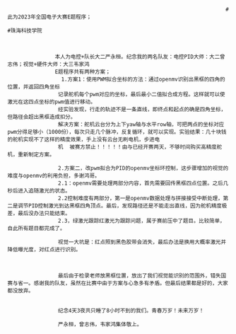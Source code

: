                                                                          #此为2023年全国电子大赛E题程序；
                                                                                   #珠海科技学院



                   本人为电控+队长大二严永桓。纪念我的两名队友：电控PID大师：大二曾志伟；视觉+硬件大师：大三韦家鸿
                   E题程序共有两种方案；
                     1.方案1：使用PWM拟合坐标的方法：通过openmv识别出黑框的四角的位置，并返回四角坐标
                    记录舵机每个pwm对应的坐标，最后最小二值拟合成方程。这样就可以使激光在这四点坐标的pwm值进行移动。
                    经实验发现，行走的轨迹不是一条直线，即终点和起点的确是四角坐标，但路径会超出黑框造成扣分。
                    解决方案：舵机云台分为上下yaw轴与水平row轴，可把两点的坐标对应pwm分得足够小（1000份），每次只走几个脉冲，反复循环，就可以实现。实验结果：几十块钱的舵机实现不了这样的精度效果，手上没有云台无刷电机，步进电 
                    机  被赛方禁止！！！！！由与已经开赛两天，不够时间购买高精度舵机，重新制定方案。
                   
                    2.方案二，改pwm拟合为PID的openmv坐标环控制，这步骤增加的视觉的难度与openmv的利用负担，多谢鸿哥。
                    2.1：openmv需要处理两部分内容，首先需要回传黑框四点位置。之后几秒后进入追随激光的状态。
                    2.2控制难度有两部分，第一是openmv数据处理与拼接接受中断处理，第二是调节PID控制激光到达黑框四角顶点。最后，发现路径还是不能走出直线，因为舵机精度极差，最后没办法只能结束。
                    2.3，绿激光跟踪红激光为跟踪问题，属于赛前压中了题目。比较简单，自此所有题目都完成了。

                    视觉一大坑是：红点照到黑色胶带会消失，最后办法是换用大概率激光并降低曝光度，对红点进行识别。



                    最后由于检录老师放黑框位置，放出了我们视觉能识别的范围外，错失国赛与省一。感谢我的队友，虽然在比赛中由于方案与心急多有矛盾。但最后结果都是好的，大家都没放弃。


                    纪念4天3夜共只睡了8小时不到的我们。青春万岁！未来万岁！

                    严永桓，曾志伟，韦家鸿集体敬上。
